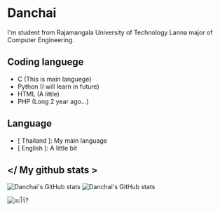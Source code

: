 # Danchai

I'm student from Rajamangala University of Technology Lanna major of Computer Engineering.

## Coding languege

- C (This is main languege)
- Python (I will learn in future)
- HTML (A little)
- PHP (Long 2 year ago...)

## Language

- [ Thailand ]: My main language
- [ English ]: A little bit

## </ My github stats >

![Danchai's GitHub stats](https://github-readme-stats.vercel.app/api?username=Sudanchai&show_icons=true&theme=tokyonight)
![Danchai's GitHub stats](https://github-readme-stats.vercel.app/api/top-langs/?username=Sudanchai&langs_count=5&theme=tokyonight)

![อะไร๊?](https://c.tenor.com/MnkpnVCLcb0AAAAC/keqing-dance.gif)
